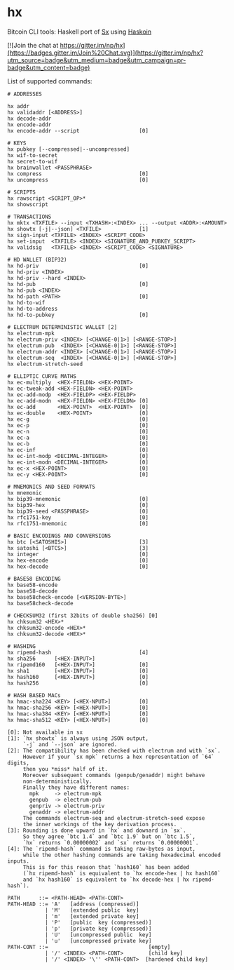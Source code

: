 hx
==

Bitcoin CLI tools: Haskell port of [Sx](https://github.com/spesmilo/sx) using [Haskoin](https://github.com/haskoin/haskoin)

[![Join the chat at https://gitter.im/np/hx](https://badges.gitter.im/Join%20Chat.svg)](https://gitter.im/np/hx?utm_source=badge&utm_medium=badge&utm_campaign=pr-badge&utm_content=badge)

List of supported commands:

    # ADDRESSES

    hx addr
    hx validaddr [<ADDRESS>]
    hx decode-addr
    hx encode-addr
    hx encode-addr --script                   [0]

    # KEYS
    hx pubkey [--compressed|--uncompressed]
    hx wif-to-secret
    hx secret-to-wif
    hx brainwallet <PASSPHRASE>
    hx compress                               [0]
    hx uncompress                             [0]

    # SCRIPTS
    hx rawscript <SCRIPT_OP>*
    hx showscript

    # TRANSACTIONS
    hx mktx <TXFILE> --input <TXHASH>:<INDEX> ... --output <ADDR>:<AMOUNT>
    hx showtx [-j|--json] <TXFILE>            [1]
    hx sign-input <TXFILE> <INDEX> <SCRIPT_CODE>
    hx set-input  <TXFILE> <INDEX> <SIGNATURE_AND_PUBKEY_SCRIPT>
    hx validsig   <TXFILE> <INDEX> <SCRIPT_CODE> <SIGNATURE>

    # HD WALLET (BIP32)
    hx hd-priv                                [0]
    hx hd-priv <INDEX>
    hx hd-priv --hard <INDEX>
    hx hd-pub                                 [0]
    hx hd-pub <INDEX>
    hx hd-path <PATH>                         [0]
    hx hd-to-wif
    hx hd-to-address
    hx hd-to-pubkey                           [0]

    # ELECTRUM DETERMINISTIC WALLET [2]
    hx electrum-mpk
    hx electrum-priv <INDEX> [<CHANGE-0|1>] [<RANGE-STOP>]
    hx electrum-pub  <INDEX> [<CHANGE-0|1>] [<RANGE-STOP>]
    hx electrum-addr <INDEX> [<CHANGE-0|1>] [<RANGE-STOP>]
    hx electrum-seq  <INDEX> [<CHANGE-0|1>] [<RANGE-STOP>]
    hx electrum-stretch-seed

    # ELLIPTIC CURVE MATHS
    hx ec-multiply  <HEX-FIELDN> <HEX-POINT>
    hx ec-tweak-add <HEX-FIELDN> <HEX-POINT>
    hx ec-add-modp  <HEX-FIELDP> <HEX-FIELDP>
    hx ec-add-modn  <HEX-FIELDN> <HEX-FIELDN> [0]
    hx ec-add       <HEX-POINT>  <HEX-POINT>  [0]
    hx ec-double    <HEX-POINT>               [0]
    hx ec-g                                   [0]
    hx ec-p                                   [0]
    hx ec-n                                   [0]
    hx ec-a                                   [0]
    hx ec-b                                   [0]
    hx ec-inf                                 [0]
    hx ec-int-modp <DECIMAL-INTEGER>          [0]
    hx ec-int-modn <DECIMAL-INTEGER>          [0]
    hx ec-x <HEX-POINT>                       [0]
    hx ec-y <HEX-POINT>                       [0]

    # MNEMONICS AND SEED FORMATS
    hx mnemonic
    hx bip39-mnemonic                         [0]
    hx bip39-hex                              [0]
    hx bip39-seed <PASSPHRASE>                [0]
    hx rfc1751-key                            [0]
    hx rfc1751-mnemonic                       [0]

    # BASIC ENCODINGS AND CONVERSIONS
    hx btc [<SATOSHIS>]                       [3]
    hx satoshi [<BTCS>]                       [3]
    hx integer                                [0]
    hx hex-encode                             [0]
    hx hex-decode                             [0]

    # BASE58 ENCODING
    hx base58-encode
    hx base58-decode
    hx base58check-encode [<VERSION-BYTE>]
    hx base58check-decode

    # CHECKSUM32 (first 32bits of double sha256) [0]
    hx chksum32 <HEX>*
    hx chksum32-encode <HEX>*
    hx chksum32-decode <HEX>*

    # HASHING
    hx ripemd-hash                            [4]
    hx sha256      [<HEX-INPUT>]
    hx ripemd160   [<HEX-INPUT>]              [0]
    hx sha1        [<HEX-INPUT>]              [0]
    hx hash160     [<HEX-INPUT>]              [0]
    hx hash256                                [0]

    # HASH BASED MACs
    hx hmac-sha224 <KEY> [<HEX-NPUT>]         [0]
    hx hmac-sha256 <KEY> [<HEX-NPUT>]         [0]
    hx hmac-sha384 <KEY> [<HEX-NPUT>]         [0]
    hx hmac-sha512 <KEY> [<HEX-NPUT>]         [0]

    [0]: Not available in sx
    [1]: `hx showtx` is always using JSON output,
         `-j` and `--json` are ignored.
    [2]: The compatibility has been checked with electrum and with `sx`.
         However if your `sx mpk` returns a hex representation of `64` digits,
         then you *miss* half of it.
         Moreover subsequent commands (genpub/genaddr) might behave
         non-deterministically.
         Finally they have different names:
           mpk     -> electrum-mpk
           genpub  -> electrum-pub
           genpriv -> electrum-priv
           genaddr -> electrum-addr
         The commands electrum-seq and electrum-stretch-seed expose
         the inner workings of the key derivation process.
    [3]: Rounding is done upward in `hx` and downard in `sx`.
         So they agree `btc 1.4` and `btc 1.9` but on `btc 1.5`,
         `hx` returns `0.00000002` and `sx` returns `0.00000001`.
    [4]: The `ripemd-hash` command is taking raw-bytes as input,
         while the other hashing commands are taking hexadecimal encoded inputs.
         This is for this reason that `hash160` has been added
         (`hx ripemd-hash` is equivalent to `hx encode-hex | hx hash160`
         and `hx hash160` is equivalent to `hx decode-hex | hx ripemd-hash`).

    PATH      ::= <PATH-HEAD> <PATH-CONT>
    PATH-HEAD ::= 'A'   [address (compressed)]
                | 'M'   [extended public  key]
                | 'm'   [extended private key]
                | 'P'   [public  key (compressed)]
                | 'p'   [private key (compressed)]
                | 'U'   [uncompressed public  key]
                | 'u'   [uncompressed private key]
    PATH-CONT ::=                                [empty]
                | '/' <INDEX> <PATH-CONT>        [child key]
                | '/' <INDEX> '\'' <PATH-CONT>  [hardened child key]
